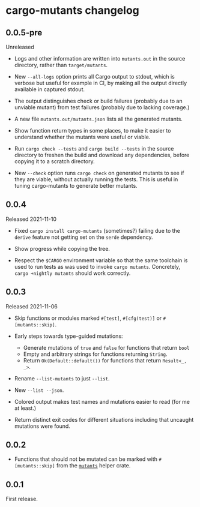 # cargo-mutants changelog

## 0.0.5-pre

Unreleased

  * Logs and other information are written into `mutants.out` in the source
    directory, rather than `target/mutants`.

  * New `--all-logs` option prints all Cargo output to stdout, which is verbose
    but useful for example in CI, by making all the output directly available
    in captured stdout.

  * The output distinguishes check or build failures (probably due to an
    unviable mutant) from test failures (probably due to lacking coverage.)

  * A new file `mutants.out/mutants.json` lists all the generated mutants.

  * Show function return types in some places, to make it easier to understand
    whether the mutants were useful or viable.

  * Run `cargo check --tests` and `cargo build --tests` in the source directory
    to freshen the build and download any dependencies, before copying it to a
    scratch directory.

  * New `--check` option runs `cargo check` on generated mutants to see if they
    are viable, without actually running the tests. This is useful in tuning
    cargo-mutants to generate better mutants.

## 0.0.4

Released 2021-11-10

  * Fixed `cargo install cargo-mutants` (sometimes?) failing due to the
    `derive` feature not getting set on the `serde` dependency.

  * Show progress while copying the tree.

  * Respect the `$CARGO` environment variable so that the same toolchain is
    used to run tests as was used to invoke `cargo mutants`. Concretely, `cargo
    +nightly mutants` should work correctly.

## 0.0.3

Released 2021-11-06

  * Skip functions or modules marked `#[test]`, `#[cfg(test)]` or
    `#[mutants::skip]`.

  * Early steps towards type-guided mutations: 

    * Generate mutations of `true` and `false` for functions that return `bool`
    * Empty and arbitrary strings for functions returning `String`.
    * Return `Ok(Default::default())` for functions that return `Result<_, _>`.

  * Rename `--list-mutants` to just `--list`.

  * New `--list --json`.

  * Colored output makes test names and mutations easier to read (for me at least.)

  * Return distinct exit codes for different situations including that uncaught
    mutations were found.

## 0.0.2

  * Functions that should not be mutated can be marked with `#[mutants::skip]`
    from the [`mutants`](https://crates.io/crates/mutants) helper crate.

## 0.0.1
 
First release.
